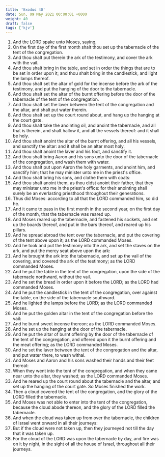 ```yaml
---
title: 'Exodus 40'
date: Sun, 09 May 2021 00:00:01 +0000
weight: 40
draft: false
tags: ['kjv'] 
---
```


1. And the LORD spake unto Moses, saying,
2. On the first day of the first month shalt thou set up the tabernacle of the tent of the congregation.
3. And thou shalt put therein the ark of the testimony, and cover the ark with the vail.
4. And thou shalt bring in the table, and set in order the things that are to be set in order upon it; and thou shalt bring in the candlestick, and light the lamps thereof.
5. And thou shalt set the altar of gold for the incense before the ark of the testimony, and put the hanging of the door to the tabernacle.
6. And thou shalt set the altar of the burnt offering before the door of the tabernacle of the tent of the congregation.
7. And thou shalt set the laver between the tent of the congregation and the altar, and shalt put water therein.
8. And thou shalt set up the court round about, and hang up the hanging at the court gate.
9. And thou shalt take the anointing oil, and anoint the tabernacle, and all that is therein, and shalt hallow it, and all the vessels thereof: and it shall be holy.
10. And thou shalt anoint the altar of the burnt offering, and all his vessels, and sanctify the altar: and it shall be an altar most holy.
11. And thou shalt anoint the laver and his foot, and sanctify it.
12. And thou shalt bring Aaron and his sons unto the door of the tabernacle of the congregation, and wash them with water.
13. And thou shalt put upon Aaron the holy garments, and anoint him, and sanctify him; that he may minister unto me in the priest's office.
14. And thou shalt bring his sons, and clothe them with coats:
15. And thou shalt anoint them, as thou didst anoint their father, that they may minister unto me in the priest's office: for their anointing shall surely be an everlasting priesthood throughout their generations.
16. Thus did Moses: according to all that the LORD commanded him, so did he.
17. And it came to pass in the first month in the second year, on the first day of the month, that the tabernacle was reared up.
18. And Moses reared up the tabernacle, and fastened his sockets, and set up the boards thereof, and put in the bars thereof, and reared up his pillars.
19. And he spread abroad the tent over the tabernacle, and put the covering of the tent above upon it; as the LORD commanded Moses.
20. And he took and put the testimony into the ark, and set the staves on the ark, and put the mercy seat above upon the ark:
21. And he brought the ark into the tabernacle, and set up the vail of the covering, and covered the ark of the testimony; as the LORD commanded Moses.
22. And he put the table in the tent of the congregation, upon the side of the tabernacle northward, without the vail.
23. And he set the bread in order upon it before the LORD; as the LORD had commanded Moses.
24. And he put the candlestick in the tent of the congregation, over against the table, on the side of the tabernacle southward.
25. And he lighted the lamps before the LORD; as the LORD commanded Moses.
26. And he put the golden altar in the tent of the congregation before the vail:
27. And he burnt sweet incense thereon; as the LORD commanded Moses.
28. And he set up the hanging at the door of the tabernacle.
29. And he put the altar of burnt offering by the door of the tabernacle of the tent of the congregation, and offered upon it the burnt offering and the meat offering; as the LORD commanded Moses.
30. And he set the laver between the tent of the congregation and the altar, and put water there, to wash withal.
31. And Moses and Aaron and his sons washed their hands and their feet thereat:
32. When they went into the tent of the congregation, and when they came near unto the altar, they washed; as the LORD commanded Moses.
33. And he reared up the court round about the tabernacle and the altar, and set up the hanging of the court gate. So Moses finished the work.
34. Then a cloud covered the tent of the congregation, and the glory of the LORD filled the tabernacle.
35. And Moses was not able to enter into the tent of the congregation, because the cloud abode thereon, and the glory of the LORD filled the tabernacle.
36. And when the cloud was taken up from over the tabernacle, the children of Israel went onward in all their journeys:
37. But if the cloud were not taken up, then they journeyed not till the day that it was taken up.
38. For the cloud of the LORD was upon the tabernacle by day, and fire was on it by night, in the sight of all the house of Israel, throughout all their journeys.

